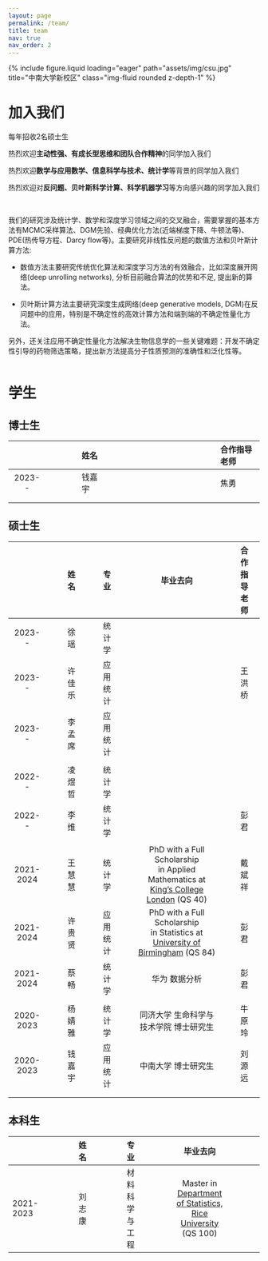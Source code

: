 ```yaml
---
layout: page
permalink: /team/
title: team
nav: true
nav_order: 2
---
```


<div class="row">
    <div class="col-sm mt-3 mt-md-0">
        {% include figure.liquid loading="eager" path="assets/img/csu.jpg" title="中南大学新校区" class="img-fluid rounded z-depth-1" %}
    </div>
</div>


# 加入我们
每年招收2名硕士生

热烈欢迎**主动性强、有成长型思维和团队合作精神**的同学加入我们

热烈欢迎**数学与应用数学、信息科学与技术、统计学**等背景的同学加入我们

热烈欢迎对**反问题、贝叶斯科学计算、科学机器学习**等方向感兴趣的同学加入我们

<br>

我们的研究涉及统计学、数学和深度学习领域之间的交叉融合，需要掌握的基本方法有MCMC采样算法、DGM先验、经典优化方法(近端梯度下降、牛顿法等)、PDE(热传导方程、Darcy flow等)。主要研究非线性反问题的数值方法和贝叶斯计算方法:
- 数值方法主要研究传统优化算法和深度学习方法的有效融合，比如深度展开网络(deep unrolling networks), 分析目前融合算法的优势和不足, 提出新的算法。
  
- 贝叶斯计算方法主要研究深度生成网络(deep generative models, DGM)在反问题中的应用，特别是不确定性的高效计算方法和端到端的不确定性量化方法。

另外，还关注应用不确定性量化方法解决生物信息学的一些关键难题：开发不确定性引导的药物筛选策略，提出新方法提高分子性质预测的准确性和泛化性等。

```markdown


```

# 学生
## 博士生

|   |     |     |     |     | 姓名  |     |     |     |     |  |     |     |     |     |   |     |     |     |     | 合作指导老师 |
|:---------:|------|------|------|------|:-----|------|------|------|------|:----|------|------|------|------|:--------------------------------------------------------------:|------|------|------|------|:--------------|
| 2023--     |   |     |     |     | 钱嘉宇 |      |     |     |     |  |      |     |     |     | |     |     |     |     | 焦勇         |
|  |   |     |     |     |  |      |     |     |     |  |      |     |     |     | |     |     |     |     |          |
|  |   |     |     |     |  |      |     |     |     |  |      |     |     |     | |     |     |     |     |          |

## 硕士生

|            |      |      |   姓名    |      |      |    专业    |      |      |                         毕业去向                          |      |      |   合作指导老师   |
|:----------:|------|------|:---------:|------|------|:----------:|------|------|:------------------------------------------------------------:|------|------|:----------------|
|   2023--   |      |      |   徐 瑶   |      |      |   统计学   |      |      |                                                                |      |      |                  |
|   2023--   |      |      |   许佳乐  |      |      |  应用统计  |      |      |                                                                |      |      |     王洪桥     |
|   2023--   |      |      |   李孟席  |      |      |  应用统计  |      |      |                                                                |      |      |                  |
|            |      |      |           |      |      |            |      |      |                                                                |      |      |                  |
|   2022--   |      |      |   凌煜哲  |      |      |   统计学   |      |      |                                                                |      |      |                  |
|   2022--   |      |      |   李 维   |      |      |   统计学   |      |      |                                                                |      |      |      彭君      |
|            |      |      |           |      |      |            |      |      |                                                                |      |      |                  |
| 2021-2024  |      |      |   王慧慧  |      |      |   统计学   |      |      | PhD with a Full Scholarship <br> in Applied Mathematics at [King’s College London](https://www.kcl.ac.uk/mathematics) (QS 40) |      |      |     戴斌祥     |
| 2021-2024  |      |      |   许贵贤  |      |      |  应用统计  |      |      | PhD with a Full Scholarship <br> in Statistics at [ University of Birmingham](https://www.birmingham.ac.uk/schools/mathematics) (QS 84) |      |      |      彭君      |
| 2021-2024  |      |      |   蔡畅    |      |      |   统计学   |      |      |                  华为 数据分析                          |      |      |      彭君      |
|            |      |      |           |      |      |            |      |      |                                                                |      |      |                  |
| 2020-2023  |      |      |   杨婧雅  |      |      |   统计学   |      |      |   同济大学 生命科学与技术学院  博士研究生         |      |      |     牛原玲     |
| 2020-2023  |      |      |   钱嘉宇  |      |      |  应用统计  |      |      |                  中南大学 博士研究生                   |      |      |     刘源远     |
|            |      |      |           |      |      |            |      |      |                                                                |      |      |                  |
|            |      |      |           |      |      |            |      |      |                                                                |      |      |                  |



## 本科生

|   |     |     |     |     | 姓名  |     |     |     |     | 专业 |     |     |     |     | 毕业去向 |     |     |     |     |
|:---------|------|------|------|------|:-----|------|------|------|------|:----|------|------|------|------|:--------------------------------------------------------------:|------|------|------|------|
| 2021-2023 |   |     |     |     | 刘志康 |      |     |     |     | 材料科学与工程 |      |     |     |     | Master in [Department of Statistics, Rice University](https://statistics.rice.edu/) (QS 100) |     |     |     |     |




